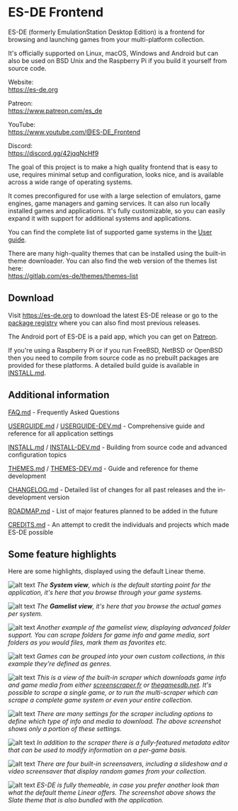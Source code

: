 # ES-DE Frontend

ES-DE (formerly EmulationStation Desktop Edition) is a frontend for browsing and launching games from your multi-platform collection.

It's officially supported on Linux, macOS, Windows and Android but can also be used on BSD Unix and the Raspberry Pi if you build it yourself from source code.

Website:\
https://es-de.org

Patreon:\
https://www.patreon.com/es_de

YouTube:\
https://www.youtube.com/@ES-DE_Frontend

Discord:\
https://discord.gg/42jqqNcHf9

The goal of this project is to make a high quality frontend that is easy to use, requires minimal setup and configuration, looks nice, and is available across a wide range of operating systems.

It comes preconfigured for use with a large selection of emulators, game engines, game managers and gaming services. It can also run locally installed games and applications. It's fully customizable, so you can easily expand it with support for additional systems and applications.

You can find the complete list of supported game systems in the [User guide](USERGUIDE.md#supported-game-systems).

There are many high-quality themes that can be installed using the built-in theme downloader. You can also find the web version of the themes list here: \
https://gitlab.com/es-de/themes/themes-list

## Download

Visit https://es-de.org to download the latest ES-DE release or go to the [package registry](https://gitlab.com/es-de/emulationstation-de/-/packages) where you can also find most previous releases.

The Android port of ES-DE is a paid app, which you can get on [Patreon](https://www.patreon.com/es_de).

If you're using a Raspberry Pi or if you run FreeBSD, NetBSD or OpenBSD then you need to compile from source code as no prebuilt packages are provided for these platforms. A detailed build guide is available in [INSTALL.md](INSTALL.md).

## Additional information

[FAQ.md](FAQ.md) -  Frequently Asked Questions

[USERGUIDE.md](USERGUIDE.md) / [USERGUIDE-DEV.md](USERGUIDE-DEV.md) - Comprehensive guide and reference for all application settings

[INSTALL.md](INSTALL.md) / [INSTALL-DEV.md](INSTALL-DEV.md) - Building from source code and advanced configuration topics

[THEMES.md](THEMES.md) / [THEMES-DEV.md](THEMES-DEV.md) - Guide and reference for theme development

[CHANGELOG.md](CHANGELOG.md) - Detailed list of changes for all past releases and the in-development version

[ROADMAP.md](ROADMAP.md) - List of major features planned to be added in the future

[CREDITS.md](CREDITS.md) - An attempt to credit the individuals and projects which made ES-DE possible

## Some feature highlights

Here are some highlights, displayed using the default Linear theme.

![alt text](images/es-de_system_view.png "ES-DE System View")
_The **System view**, which is the default starting point for the application, it's here that you browse through your game systems._

![alt text](images/es-de_gamelist_view.png "ES-DE Gamelist View")
_The **Gamelist view**, it's here that you browse the actual games per system._

![alt text](images/es-de_folder_support.png "ES-DE Folder Support")
_Another example of the gamelist view, displaying advanced folder support. You can scrape folders for game info and game media, sort folders as you would files, mark them as favorites etc._

![alt text](images/es-de_custom_collections.png "ES-DE Custom Collections")
_Games can be grouped into your own custom collections, in this example they're defined as genres._

![alt text](images/es-de_scraper_running.png "ES-DE Scraper Running")
_This is a view of the built-in scraper which downloads game info and game media from either [screenscraper.fr](https://screenscraper.fr) or [thegamesdb.net](https://thegamesdb.net). It's possible to scrape a single game, or to run the multi-scraper which can scrape a complete game system or even your entire collection._

![alt text](images/es-de_scraper_settings.png "ES-DE Scraper Settings")
_There are many settings for the scraper including options to define which type of info and media to download. The above screenshot shows only a portion of these settings._

![alt text](images/es-de_metadata_editor.png "ES-DE Metadata Editor")
_In addition to the scraper there is a fully-featured metadata editor that can be used to modify information on a per-game basis._

![alt text](images/es-de_screensaver.png "ES-DE Screensaver")
_There are four built-in screensavers, including a slideshow and a video screensaver that display random games from your collection._

![alt text](images/es-de_ui_theme_support.png "ES-DE Theme Support")
_ES-DE is fully themeable, in case you prefer another look than what the default theme Linear offers. The screenshot above shows the Slate theme that is also bundled with the application._
